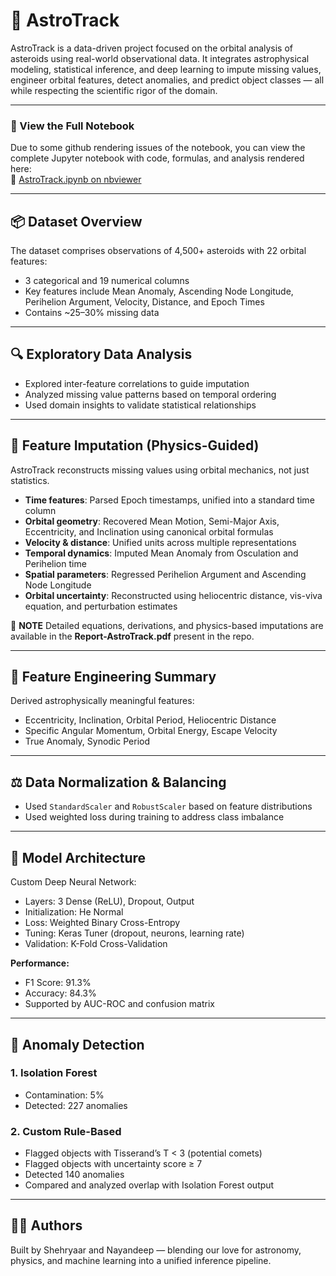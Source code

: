 # 🚀 AstroTrack

AstroTrack is a data-driven project focused on the orbital analysis of asteroids using real-world observational data. It integrates astrophysical modeling, statistical inference, and deep learning to impute missing values, engineer orbital features, detect anomalies, and predict object classes — all while respecting the scientific rigor of the domain.

---

### 📓 View the Full Notebook

Due to some github rendering issues of the notebook, you can view the complete Jupyter notebook with code, formulas, and analysis rendered here:  
🔗 [AstroTrack.ipynb on nbviewer](https://nbviewer.org/github/ShehryaarO-O/AstroTrack/blob/main/AstroTrack.ipynb)

---

## 📦 Dataset Overview

The dataset comprises observations of 4,500+ asteroids with 22 orbital features:

- 3 categorical and 19 numerical columns
- Key features include Mean Anomaly, Ascending Node Longitude, Perihelion Argument, Velocity, Distance, and Epoch Times
- Contains ~25–30% missing data

---

## 🔍 Exploratory Data Analysis

- Explored inter-feature correlations to guide imputation
- Analyzed missing value patterns based on temporal ordering
- Used domain insights to validate statistical relationships

---

## 🧮 Feature Imputation (Physics-Guided)

AstroTrack reconstructs missing values using orbital mechanics, not just statistics.

- **Time features**: Parsed Epoch timestamps, unified into a standard time column
- **Orbital geometry**: Recovered Mean Motion, Semi-Major Axis, Eccentricity, and Inclination using canonical orbital formulas
- **Velocity & distance**: Unified units across multiple representations
- **Temporal dynamics**: Imputed Mean Anomaly from Osculation and Perihelion time
- **Spatial parameters**: Regressed Perihelion Argument and Ascending Node Longitude
- **Orbital uncertainty**: Reconstructed using heliocentric distance, vis-viva equation, and perturbation estimates

📄 **NOTE** Detailed equations, derivations, and physics-based imputations are available in the **Report-AstroTrack.pdf** present in the repo.

---

## 🧰 Feature Engineering Summary

Derived astrophysically meaningful features:

- Eccentricity, Inclination, Orbital Period, Heliocentric Distance
- Specific Angular Momentum, Orbital Energy, Escape Velocity
- True Anomaly, Synodic Period

---

## ⚖️ Data Normalization & Balancing

- Used `StandardScaler` and `RobustScaler` based on feature distributions
- Used weighted loss during training to address class imbalance

---

## 🧠 Model Architecture

Custom Deep Neural Network:

- Layers: 3 Dense (ReLU), Dropout, Output
- Initialization: He Normal
- Loss: Weighted Binary Cross-Entropy
- Tuning: Keras Tuner (dropout, neurons, learning rate)
- Validation: K-Fold Cross-Validation

**Performance:**
- F1 Score: 91.3%
- Accuracy: 84.3%
- Supported by AUC-ROC and confusion matrix

---

## 🧪 Anomaly Detection

### 1. Isolation Forest
- Contamination: 5%
- Detected: 227 anomalies

### 2. Custom Rule-Based
- Flagged objects with Tisserand’s T < 3 (potential comets)
- Flagged objects with uncertainty score ≥ 7
- Detected 140 anomalies
- Compared and analyzed overlap with Isolation Forest output

---

## 👨‍💻 Authors

Built by Shehryaar and Nayandeep — blending our love for astronomy, physics, and machine learning into a unified inference pipeline.
